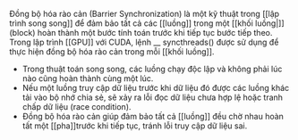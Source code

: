 Đồng bộ hóa rào cản (Barrier Synchronization) là một kỹ thuật trong [[lập trình song song]] để đảm bảo tất cả các [[luồng]] trong một [[khối luồng|]] (block) hoàn thành một bước tính toán trước khi tiếp tục bước tiếp theo.
Trong lập trình [[GPU]] với CUDA, lệnh __ syncthreads() được sử dụng để thực hiện đồng bộ hóa rào cản trong mỗi [[khối luồng]].
- Trong thuật toán song song, các luồng chạy độc lập và không phải lúc nào cũng hoàn thành cùng một lúc.
- Nếu một luồng truy cập dữ liệu trước khi dữ liệu đó được các luồng khác tải vào bộ nhớ chia sẻ, sẽ xảy ra lỗi đọc dữ liệu chưa hợp lệ hoặc tranh chấp dữ liệu (race condition).
- Đồng bộ hóa rào cản giúp đảm bảo tất cả [[luồng]] đều chờ nhau hoàn tất một [[pha]]trước khi tiếp tục, tránh lỗi truy cập dữ liệu sai.